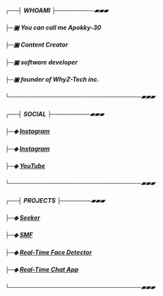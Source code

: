 ##### ┌──┤ WHOAMI ├─────────▰▰▰
##### ├─▣ You can call me Apokky-30
##### ├─▣ Content Creator
##### ├─▣ software developer
##### ├─▣ founder of WhyZ-Tech inc.
##### └───────────────────────────────▰▰▰

##### ┌──┤ SOCIAL ├─────────▰▰▰
##### ├─◈ [Instagram](https://instagram.com/apokky_)
##### ├─◈ [Instagram](https://instagram.com/whyz.tech)
##### ├─◈ [YouTube](https://www.youtube.com/YaZz%20Gans)
##### └───────────────────────────────▰▰▰

##### ┌──┤ PROJECTS ├───────▰▰▰
##### ├─◈ [Seeker](https://github.com/Apokky-30/seeker-v1.2.7)
##### ├─◈ [SMF](https://github.com/Apokky-30/SMF-v1.3)
##### ├─◈ [Real-Time Face Detector](https://github.com/Apokky-30/Real-Time-Face-Detector)
##### ├─◈ [Real-Time Chat App](https://github.com/Apokky-30/Real-Time-Chat-App)
##### └───────────────────────────────▰▰▰

